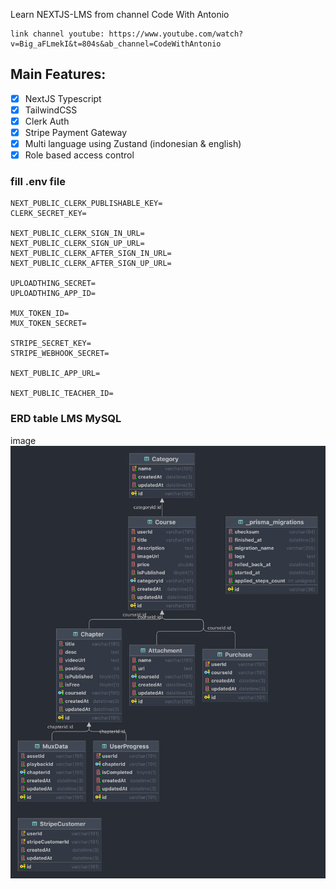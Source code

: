 Learn NEXTJS-LMS from channel Code With Antonio
```
link channel youtube: https://www.youtube.com/watch?v=Big_aFLmekI&t=804s&ab_channel=CodeWithAntonio
```

## Main Features: 
- [x] NextJS Typescript
- [x] TailwindCSS
- [x] Clerk Auth
- [x] Stripe Payment Gateway
- [x] Multi language using Zustand (indonesian & english)
- [x] Role based access control

### fill .env file
```
NEXT_PUBLIC_CLERK_PUBLISHABLE_KEY=
CLERK_SECRET_KEY=

NEXT_PUBLIC_CLERK_SIGN_IN_URL=
NEXT_PUBLIC_CLERK_SIGN_UP_URL=
NEXT_PUBLIC_CLERK_AFTER_SIGN_IN_URL=
NEXT_PUBLIC_CLERK_AFTER_SIGN_UP_URL=

UPLOADTHING_SECRET=
UPLOADTHING_APP_ID=

MUX_TOKEN_ID=
MUX_TOKEN_SECRET=

STRIPE_SECRET_KEY= 
STRIPE_WEBHOOK_SECRET=

NEXT_PUBLIC_APP_URL=

NEXT_PUBLIC_TEACHER_ID=
```

### ERD table LMS MySQL
image
![ERD table LMS MySQL](next_lms.png)
